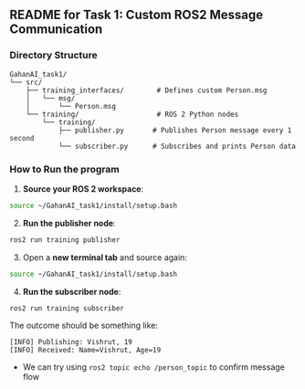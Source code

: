 ## README for Task 1: Custom ROS2 Message Communication

### Directory Structure
```
GahanAI_task1/
└── src/
    ├── training_interfaces/        # Defines custom Person.msg
    │   └── msg/
    │       └── Person.msg
    └── training/                   # ROS 2 Python nodes
        └── training/
            ├── publisher.py       # Publishes Person message every 1 second
            └── subscriber.py      # Subscribes and prints Person data
```

### How to Run the program
1. **Source your ROS 2 workspace**:

```bash
source ~/GahanAI_task1/install/setup.bash
```

2. **Run the publisher node**:

```bash
ros2 run training publisher
```

3. Open a **new terminal tab** and source again:

```bash
source ~/GahanAI_task1/install/setup.bash
```

4. **Run the subscriber node**:

```bash
ros2 run training subscriber
```


The outcome should be something like:
```
[INFO] Publishing: Vishrut, 19
[INFO] Received: Name=Vishrut, Age=19
```

* We can try using `ros2 topic echo /person_topic` to confirm message flow

